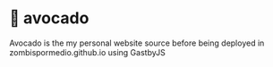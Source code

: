 # 🥑 avocado
Avocado is the my personal website source before being deployed in zombispormedio.github.io using GastbyJS